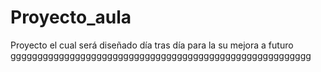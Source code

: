 # Proyecto_aula
Proyecto el cual será diseñado día tras día para la su mejora a futuro
gggggggggggggggggggggggggggggggggggggggggggggggggggggggg
